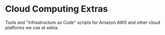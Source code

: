 
# Cloud Computing Extras

Tools and "Infrastructure as Code" scripts for Amazon AWS and other cloud platforms we use at xebia.